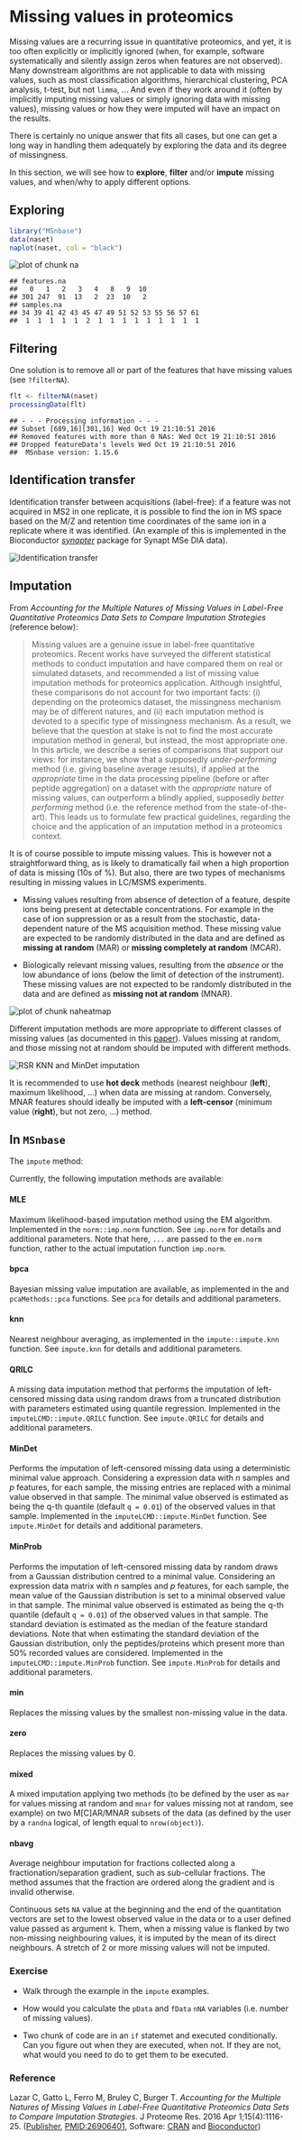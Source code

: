 # Missing values in proteomics

Missing values are a recurring issue in quantitative proteomics, and
yet, it is too often explicitly or implicitly ignored (when, for
example, software systematically and silently assign zeros when
features are not observed). Many downstream algorithms are not
applicable to data with missing values, such as most classification
algorithms, hierarchical clustering, PCA analysis, t-test, but not
`limma`, ... And even if they work around it (often by implicitly
imputing missing values or simply ignoring data with missing values),
missing values or how they were imputed will have an impact on the
results.

There is certainly no unique answer that fits all cases, but one can
get a long way in handling them adequately by exploring the data and
its degree of missingness.

In this section, we will see how to **explore**, **filter** and/or
**impute** missing values, and when/why to apply different options.




## Exploring


```r
library("MSnbase")
data(naset)
naplot(naset, col = "black")
```

![plot of chunk na](figure/na-1.png)

```
## features.na
##   0   1   2   3   4   8   9  10 
## 301 247  91  13   2  23  10   2 
## samples.na
## 34 39 41 42 43 45 47 49 51 52 53 55 56 57 61 
##  1  1  1  1  1  2  1  1  1  1  1  1  1  1  1
```

## Filtering

One solution is to remove all or part of the features that have
missing values (see `?filterNA`).


```r
flt <- filterNA(naset)
processingData(flt)
```

```
## - - - Processing information - - -
## Subset [689,16][301,16] Wed Oct 19 21:10:51 2016 
## Removed features with more than 0 NAs: Wed Oct 19 21:10:51 2016 
## Dropped featureData's levels Wed Oct 19 21:10:51 2016 
##  MSnbase version: 1.15.6
```

## Identification transfer

Identification transfer between acquisitions (label-free): if a
feature was not acquired in MS2 in one replicate, it is possible to
find the ion in MS space based on the M/Z and retention time
coordinates of the same ion in a replicate where it was
identified. (An example of this is implemented in the Bioconductor 
*[synapter](http://bioconductor.org/packages/synapter)* package for Synapt MSe DIA data).

![Identification transfer](../img/Fig6-EMRTmatching.png)

## Imputation

From *Accounting for the Multiple Natures of Missing Values in
Label-Free Quantitative Proteomics Data Sets to Compare Imputation
Strategies* (reference below):

> Missing values are a genuine issue in label-free quantitative
> proteomics. Recent works have surveyed the different statistical
> methods to conduct imputation and have compared them on real or
> simulated datasets, and recommended a list of missing value
> imputation methods for proteomics application. Although insightful,
> these comparisons do not account for two important facts: (i)
> depending on the proteomics dataset, the missingness mechanism may
> be of different natures, and (ii) each imputation method is devoted
> to a specific type of missingness mechanism. As a result, we believe
> that the question at stake is not to find the most accurate
> imputation method in general, but instead, the most appropriate
> one. In this article, we describe a series of comparisons that
> support our views: for instance, we show that a supposedly
> *under-performing* method (i.e. giving baseline average results), if
> applied at the *appropriate* time in the data processing pipeline
> (before or after peptide aggregation) on a dataset with the
> *appropriate* nature of missing values, can outperform a blindly
> applied, supposedly *better performing* method (i.e. the reference
> method from the state-of-the-art). This leads us to formulate few
> practical guidelines, regarding the choice and the application of an
> imputation method in a proteomics context.


It is of course possible to impute missing values. This is however not
a straightforward thing, as is likely to dramatically fail when a high
proportion of data is missing (10s of %). But also, there are two
types of mechanisms resulting in missing values in LC/MSMS
experiments.

* Missing values resulting from absence of detection of a feature,
  despite ions being present at detectable concentrations.  For
  example in the case of ion suppression or as a result from the
  stochastic, data-dependent nature of the MS acquisition
  method. These missing value are expected to be randomly distributed
  in the data and are defined as **missing at random** (MAR) or
  **missing completely at random** (MCAR).

* Biologically relevant missing values, resulting from the *absence*
  or the low abundance of ions (below the limit of detection of the
  instrument). These missing values are not expected to be randomly
  distributed in the data and are defined as **missing not at random**
  (MNAR).
  
![plot of chunk naheatmap](figure/naheatmap-1.png)

Different imputation methods are more appropriate to different classes
of missing values (as documented in this
[paper](http://pubs.acs.org/doi/abs/10.1021/acs.jproteome.5b00981)). Values
missing at random, and those missing not at random should be imputed
with different methods.

![RSR KNN and MinDet imputation](../img/imp-sim.png)

It is recommended to use **hot deck** methods (nearest neighbour
(**left**), maximum likelihood, ...) when data are missing at
random. Conversely, MNAR features should ideally be imputed with a
**left-censor** (minimum value (**right**), but not zero, ...) method.

## In `MSnbase`

The `impute` method:

Currently, the following imputation methods are available:

#### MLE 

Maximum likelihood-based imputation method using the EM
algorithm. Implemented in the `norm::imp.norm` function. See
`imp.norm` for details and additional parameters. Note that here,
`...` are passed to the `em.norm` function, rather to the actual
imputation function `imp.norm`.
	   
#### bpca 

Bayesian missing value imputation are available, as implemented in the
and `pcaMethods::pca` functions. See `pca` for details and additional
parameters.
	   
#### knn 

Nearest neighbour averaging, as implemented in the
`impute::impute.knn` function. See `impute.knn` for details and
additional parameters.

#### QRILC 

A missing data imputation method that performs the imputation of
left-censored missing data using random draws from a truncated
distribution with parameters estimated using quantile
regression. Implemented in the `imputeLCMD::impute.QRILC`
function. See `impute.QRILC` for details and additional parameters.

#### MinDet 

Performs the imputation of left-censored missing data using a
deterministic minimal value approach. Considering a expression data
with *n* samples and *p* features, for each sample, the missing
entries are replaced with a minimal value observed in that sample. The
minimal value observed is estimated as being the q-th quantile
(default `q = 0.01`) of the observed values in that
sample. Implemented in the `imputeLCMD::impute.MinDet` function. See
`impute.MinDet` for details and additional parameters.

#### MinProb 

Performs the imputation of left-censored missing data by random draws
from a Gaussian distribution centred to a minimal value. Considering
an expression data matrix with *n* samples and *p* features, for each
sample, the mean value of the Gaussian distribution is set to a
minimal observed value in that sample. The minimal value observed is
estimated as being the q-th quantile (default `q = 0.01`) of the
observed values in that sample. The standard deviation is estimated as
the median of the feature standard deviations. Note that when
estimating the standard deviation of the Gaussian distribution, only
the peptides/proteins which present more than 50% recorded values are
considered. Implemented in the `imputeLCMD::impute.MinProb`
function. See `impute.MinProb` for details and additional parameters.

#### min 

Replaces the missing values by the smallest non-missing value in the data.


#### zero 
Replaces the missing values by 0.

#### mixed 

A mixed imputation applying two methods (to be defined by the user as
`mar` for values missing at random and `mnar` for values missing not
at random, see example) on two M[C]AR/MNAR subsets of the data (as
defined by the user by a `randna` logical, of length equal to
`nrow(object)`).
	   
#### nbavg 

Average neighbour imputation for fractions collected along a
fractionation/separation gradient, such as sub-cellular fractions. The
method assumes that the fraction are ordered along the gradient and is
invalid otherwise.
	   
Continuous sets `NA` value at the beginning and the end of the
quantitation vectors are set to the lowest observed value in the data
or to a user defined value passed as argument `k`.  Them, when a
missing value is flanked by two non-missing neighbouring values, it is
imputed by the mean of its direct neighbours. A stretch of 2 or more
missing values will not be imputed. 

### Exercise

* Walk through the example in the `impute` examples. 

* How would you calculate the `pData` and `fData` `nNA` variables
  (i.e. number of missing values).
  
* Two chunk of code are in an `if` statemet and executed
  conditionally. Can you figure out when they are executed, when
  not. If they are not, what would you need to do to get them to be
  executed.

### Reference

Lazar C, Gatto L, Ferro M, Bruley C, Burger T. *Accounting for the
Multiple Natures of Missing Values in Label-Free Quantitative
Proteomics Data Sets to Compare Imputation Strategies*. J Proteome
Res. 2016 Apr
1;15(4):1116-25. ([Publisher](http://pubsdc3.acs.org/doi/abs/10.1021/acs.jproteome.5b00981),
[PMID:26906401](http://www.ncbi.nlm.nih.gov/pubmed/26906401),
Software:
[CRAN](https://cran.r-project.org/web/packages/imputeLCMD/index.html)
and
[Bioconductor](http://bioconductor.org/packages/release/bioc/html/MSnbase.html))
